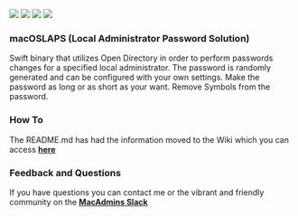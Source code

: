 ![](https://img.shields.io/github/v/release/joshua-d-miller/macOSLAPS)&nbsp;![](https://img.shields.io/github/downloads/joshua-d-miller/macOSLAPS/latest/total)&nbsp;![](https://img.shields.io/badge/macOS-10.13%2B-success)&nbsp;![](https://img.shields.io/github/license/joshua-d-miller/macOSLAPS)
### macOSLAPS (Local Administrator Password Solution)
Swift binary that utilizes Open Directory in order to perform passwords changes for a specified local administrator. The password is randomly generated and can be configured with your own settings. Make the password as long or as short as your want. Remove Symbols from the password.

### How To
The README.md has had the information moved to the Wiki which you can access **[here](https://www.github.com/joshua-d-miller/macOSLAPS/wiki)**

### Feedback and Questions
If you have questions you can contact me or the vibrant and friendly community on the **[MacAdmins Slack](https://macadmins.org)**
